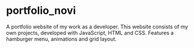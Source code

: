 # portfolio_novi
A portfolio website of my work as a developer. 
This website consists of my own projects, developed with JavaScript, HTML and CSS. Features a hamburger menu, animations and grid layout.
